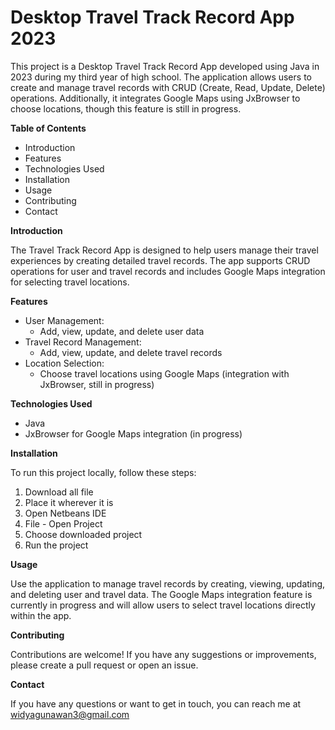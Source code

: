 # Desktop Travel Track Record App 2023
This project is a Desktop Travel Track Record App developed using Java in 2023 during my third year of high school. The application allows users to create and manage travel records with CRUD (Create, Read, Update, Delete) operations. Additionally, it integrates Google Maps using JxBrowser to choose locations, though this feature is still in progress.

**Table of Contents**
- Introduction
- Features
- Technologies Used
- Installation
- Usage
- Contributing
- Contact

**Introduction**

The Travel Track Record App is designed to help users manage their travel experiences by creating detailed travel records. The app supports CRUD operations for user and travel records and includes Google Maps integration for selecting travel locations.

**Features**
- User Management:
  - Add, view, update, and delete user data
- Travel Record Management:
  - Add, view, update, and delete travel records
- Location Selection:
  - Choose travel locations using Google Maps (integration with JxBrowser, still in progress)

**Technologies Used**
- Java
- JxBrowser for Google Maps integration (in progress)

**Installation**

To run this project locally, follow these steps:
1. Download all file
2. Place it wherever it is
3. Open Netbeans IDE
4. File - Open Project
5. Choose downloaded project
6. Run the project


**Usage**

Use the application to manage travel records by creating, viewing, updating, and deleting user and travel data. The Google Maps integration feature is currently in progress and will allow users to select travel locations directly within the app.

**Contributing**

Contributions are welcome! If you have any suggestions or improvements, please create a pull request or open an issue.

**Contact**

If you have any questions or want to get in touch, you can reach me at widyagunawan3@gmail.com
